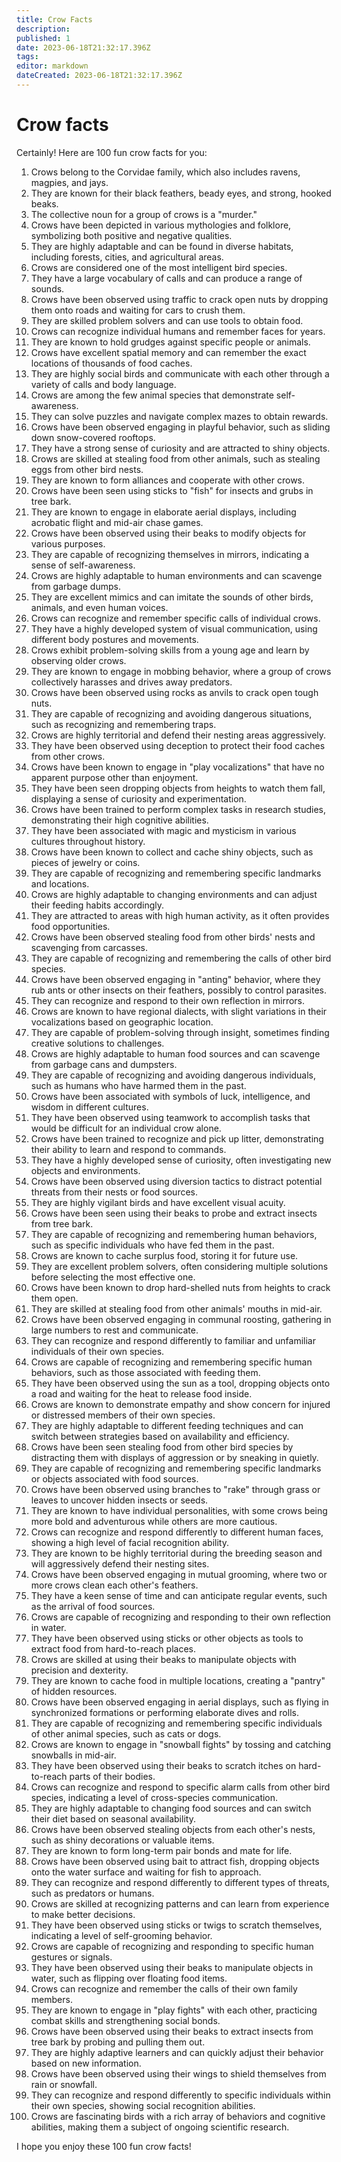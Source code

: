 ```yaml
---
title: Crow Facts
description: 
published: 1
date: 2023-06-18T21:32:17.396Z
tags: 
editor: markdown
dateCreated: 2023-06-18T21:32:17.396Z
---
```


# Crow facts

Certainly! Here are 100 fun crow facts for you:

1. Crows belong to the Corvidae family, which also includes ravens, magpies, and jays.
2. They are known for their black feathers, beady eyes, and strong, hooked beaks.
3. The collective noun for a group of crows is a "murder."
4. Crows have been depicted in various mythologies and folklore, symbolizing both positive and negative qualities.
5. They are highly adaptable and can be found in diverse habitats, including forests, cities, and agricultural areas.
6. Crows are considered one of the most intelligent bird species.
7. They have a large vocabulary of calls and can produce a range of sounds.
8. Crows have been observed using traffic to crack open nuts by dropping them onto roads and waiting for cars to crush them.
9. They are skilled problem solvers and can use tools to obtain food.
10. Crows can recognize individual humans and remember faces for years.
11. They are known to hold grudges against specific people or animals.
12. Crows have excellent spatial memory and can remember the exact locations of thousands of food caches.
13. They are highly social birds and communicate with each other through a variety of calls and body language.
14. Crows are among the few animal species that demonstrate self-awareness.
15. They can solve puzzles and navigate complex mazes to obtain rewards.
16. Crows have been observed engaging in playful behavior, such as sliding down snow-covered rooftops.
17. They have a strong sense of curiosity and are attracted to shiny objects.
18. Crows are skilled at stealing food from other animals, such as stealing eggs from other bird nests.
19. They are known to form alliances and cooperate with other crows.
20. Crows have been seen using sticks to "fish" for insects and grubs in tree bark.
21. They are known to engage in elaborate aerial displays, including acrobatic flight and mid-air chase games.
22. Crows have been observed using their beaks to modify objects for various purposes.
23. They are capable of recognizing themselves in mirrors, indicating a sense of self-awareness.
24. Crows are highly adaptable to human environments and can scavenge from garbage dumps.
25. They are excellent mimics and can imitate the sounds of other birds, animals, and even human voices.
26. Crows can recognize and remember specific calls of individual crows.
27. They have a highly developed system of visual communication, using different body postures and movements.
28. Crows exhibit problem-solving skills from a young age and learn by observing older crows.
29. They are known to engage in mobbing behavior, where a group of crows collectively harasses and drives away predators.
30. Crows have been observed using rocks as anvils to crack open tough nuts.
31. They are capable of recognizing and avoiding dangerous situations, such as recognizing and remembering traps.
32. Crows are highly territorial and defend their nesting areas aggressively.
33. They have been observed using deception to protect their food caches from other crows.
34. Crows have been known to engage in "play vocalizations" that have no apparent purpose other than enjoyment.
35. They have been seen dropping objects from heights to watch them fall, displaying a sense of curiosity and experimentation.
36. Crows have been trained to perform complex tasks in research studies, demonstrating their high cognitive abilities.
37. They have been associated with magic and mysticism in various cultures throughout history.
38. Crows have been known to collect and cache shiny objects, such as pieces of jewelry or coins.
39. They are capable of recognizing and remembering specific landmarks and locations.
40. Crows are highly adaptable to changing environments and can adjust their feeding habits accordingly.
41. They are attracted to areas with high human activity, as it often provides food opportunities.
42. Crows have been observed stealing food from other birds' nests and scavenging from carcasses.
43. They are capable of recognizing and remembering the calls of other bird species.
44. Crows have been observed engaging in "anting" behavior, where they rub ants or other insects on their feathers, possibly to control parasites.
45. They can recognize and respond to their own reflection in mirrors.
46. Crows are known to have regional dialects, with slight variations in their vocalizations based on geographic location.
47. They are capable of problem-solving through insight, sometimes finding creative solutions to challenges.
48. Crows are highly adaptable to human food sources and can scavenge from garbage cans and dumpsters.
49. They are capable of recognizing and avoiding dangerous individuals, such as humans who have harmed them in the past.
50. Crows have been associated with symbols of luck, intelligence, and wisdom in different cultures.
51. They have been observed using teamwork to accomplish tasks that would be difficult for an individual crow alone.
52. Crows have been trained to recognize and pick up litter, demonstrating their ability to learn and respond to commands.
53. They have a highly developed sense of curiosity, often investigating new objects and environments.
54. Crows have been observed using diversion tactics to distract potential threats from their nests or food sources.
55. They are highly vigilant birds and have excellent visual acuity.
56. Crows have been seen using their beaks to probe and extract insects from tree bark.
57. They are capable of recognizing and remembering human behaviors, such as specific individuals who have fed them in the past.
58. Crows are known to cache surplus food, storing it for future use.
59. They are excellent problem solvers, often considering multiple solutions before selecting the most effective one.
60. Crows have been known to drop hard-shelled nuts from heights to crack them open.
61. They are skilled at stealing food from other animals' mouths in mid-air.
62. Crows have been observed engaging in communal roosting, gathering in large numbers to rest and communicate.
63. They can recognize and respond differently to familiar and unfamiliar individuals of their own species.
64. Crows are capable of recognizing and remembering specific human behaviors, such as those associated with feeding them.
65. They have been observed using the sun as a tool, dropping objects onto a road and waiting for the heat to release food inside.
66. Crows are known to demonstrate empathy and show concern for injured or distressed members of their own species.
67. They are highly adaptable to different feeding techniques and can switch between strategies based on availability and efficiency.
68. Crows have been seen stealing food from other bird species by distracting them with displays of aggression or by sneaking in quietly.
69. They are capable of recognizing and remembering specific landmarks or objects associated with food sources.
70. Crows have been observed using branches to "rake" through grass or leaves to uncover hidden insects or seeds.
71. They are known to have individual personalities, with some crows being more bold and adventurous while others are more cautious.
72. Crows can recognize and respond differently to different human faces, showing a high level of facial recognition ability.
73. They are known to be highly territorial during the breeding season and will aggressively defend their nesting sites.
74. Crows have been observed engaging in mutual grooming, where two or more crows clean each other's feathers.
75. They have a keen sense of time and can anticipate regular events, such as the arrival of food sources.
76. Crows are capable of recognizing and responding to their own reflection in water.
77. They have been observed using sticks or other objects as tools to extract food from hard-to-reach places.
78. Crows are skilled at using their beaks to manipulate objects with precision and dexterity.
79. They are known to cache food in multiple locations, creating a "pantry" of hidden resources.
80. Crows have been observed engaging in aerial displays, such as flying in synchronized formations or performing elaborate dives and rolls.
81. They are capable of recognizing and remembering specific individuals of other animal species, such as cats or dogs.
82. Crows are known to engage in "snowball fights" by tossing and catching snowballs in mid-air.
83. They have been observed using their beaks to scratch itches on hard-to-reach parts of their bodies.
84. Crows can recognize and respond to specific alarm calls from other bird species, indicating a level of cross-species communication.
85. They are highly adaptable to changing food sources and can switch their diet based on seasonal availability.
86. Crows have been observed stealing objects from each other's nests, such as shiny decorations or valuable items.
87. They are known to form long-term pair bonds and mate for life.
88. Crows have been observed using bait to attract fish, dropping objects onto the water surface and waiting for fish to approach.
89. They can recognize and respond differently to different types of threats, such as predators or humans.
90. Crows are skilled at recognizing patterns and can learn from experience to make better decisions.
91. They have been observed using sticks or twigs to scratch themselves, indicating a level of self-grooming behavior.
92. Crows are capable of recognizing and responding to specific human gestures or signals.
93. They have been observed using their beaks to manipulate objects in water, such as flipping over floating food items.
94. Crows can recognize and remember the calls of their own family members.
95. They are known to engage in "play fights" with each other, practicing combat skills and strengthening social bonds.
96. Crows have been observed using their beaks to extract insects from tree bark by probing and pulling them out.
97. They are highly adaptive learners and can quickly adjust their behavior based on new information.
98. Crows have been observed using their wings to shield themselves from rain or snowfall.
99. They can recognize and respond differently to specific individuals within their own species, showing social recognition abilities.
100. Crows are fascinating birds with a rich array of behaviors and cognitive abilities, making them a subject of ongoing scientific research.

I hope you enjoy these 100 fun crow facts!